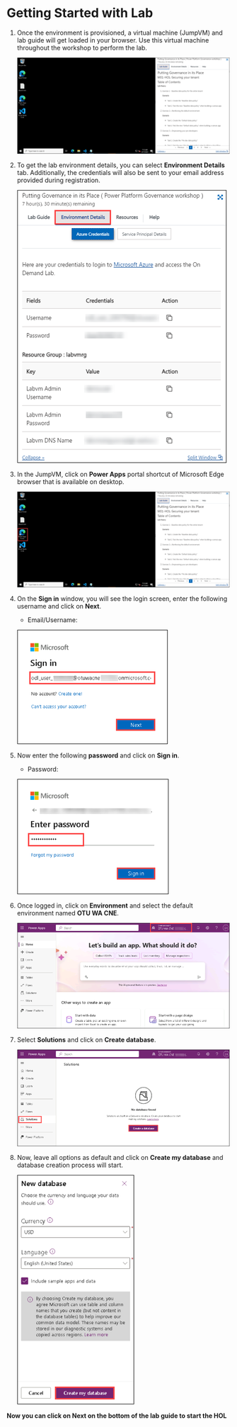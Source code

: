 # Getting Started with Lab


1. Once the environment is provisioned, a virtual machine (JumpVM) and lab guide will get loaded in your browser. Use this virtual machine throughout the workshop to perform the lab.

    ![](images/M01/getstart-vm.png)

2. To get the lab environment details, you can select **Environment Details** tab. Additionally, the credentials will also be sent to your email address provided during registration.

    ![](images/M01/getstart-env.png)

3. In the JumpVM, click on **Power Apps** portal shortcut of Microsoft Edge browser that is available on desktop.

    ![](images/M01/getstart-pp.png)

4. On the **Sign in** window, you will see the login screen, enter the following username  and click on **Next**.

   * Email/Username: <inject key="AzureAdUserEmail"></inject>

   ![](images/M01/sign-in.png)

5. Now enter the following **password**  and click on **Sign in**. 

    * Password: <inject key="AzureAdUserPassword"></inject>
  
    ![](images/M01/password.png)

6.  Once logged in, click on **Environment** and select the default environment named **OTU WA CNE<inject key="Deployment ID" enableCopy="false" />**.

    ![](images/M01/otu-env.png)

7. Select **Solutions** and click on **Create database**.

    ![](images/M01/solution.png)

8. Now, leave all options as default and click on **Create my database** and database creation process will start.
 
    ![](images/M01/database.png)


**Now you can click on **Next** on the bottom of the lab guide to start the HOL**
